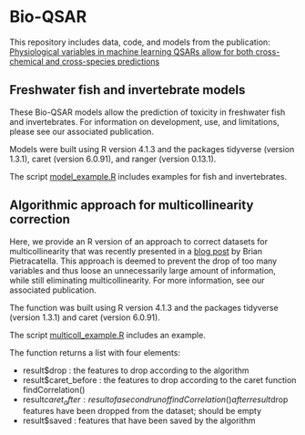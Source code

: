 # Bio-QSAR

This repository includes data, code, and models from the publication: [Physiological variables in machine learning QSARs allow for both cross-chemical and cross-species predictions](https://www.sciencedirect.com/science/article/pii/S0147651323007546)

## Freshwater fish and invertebrate models

These Bio-QSAR models allow the prediction of toxicity in freshwater fish and invertebrates. For information on development, use, and limitations, please see our associated publication.

Models were built using R version 4.1.3 and the packages tidyverse (version 1.3.1), caret (version 6.0.91), and ranger (version 0.13.1).

The script [model_example.R](model_example.R) includes examples for fish and invertebrates.

## Algorithmic approach for multicollinearity correction

Here, we provide an R version of an approach to correct datasets for multicollinearity that was recently presented in a [blog post](https://towardsdatascience.com/are-you-dropping-too-many-correlated-features-d1c96654abe6) by Brian Pietracatella. This approach is deemed to prevent the drop of too many variables and thus loose an unnecessarily large amount of information, while still eliminating multicollinearity. For more information, see our associated publication.

The function was built using R version 4.1.3 and the packages tidyverse (version 1.3.1) and caret (version 6.0.91).

The script [multicoll_example.R](multicoll_example.R) includes an example.

The function returns a list with four elements:
* result$drop :  the features to drop according to the algorithm
* result$caret_before : the features to drop according to the caret function findCorrelation()
* result$caret_after : result of a second run of findCorrelation() after result$drop features have been dropped from the dataset; should be empty
* result$saved : features that have been saved by the algorithm
